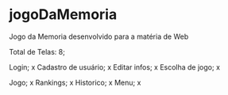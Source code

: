 # jogoDaMemoria
Jogo da Memoria desenvolvido para a matéria de Web

Total de Telas: 8;

Login; x
Cadastro de usuário; x
Editar infos; x
Escolha de jogo; x

Jogo; x
Rankings; x
Historico; x
Menu; x